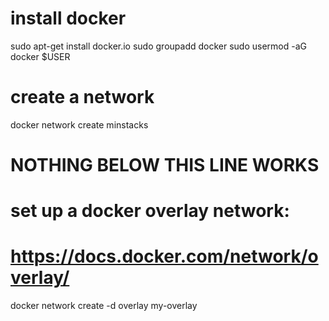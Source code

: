 # install docker
sudo apt-get install docker.io
sudo groupadd docker
sudo usermod -aG docker $USER


# create a network
docker network create minstacks

# NOTHING BELOW THIS LINE WORKS
# set up a docker overlay network:
# https://docs.docker.com/network/overlay/
docker network create -d overlay my-overlay
